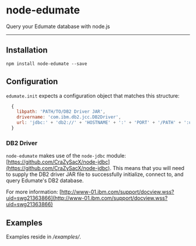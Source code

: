 # node-edumate

Query your Edumate database with node.js

---

## Installation

`npm install node-edumate --save`

## Configuration

`edumate.init` expects a configuration object that matches this structure:

```javascript
  {
    libpath: 'PATH/TO/DB2 Driver JAR',
    drivername: 'com.ibm.db2.jcc.DB2Driver',
    url: 'jdbc:' + 'db2://' + 'HOSTNAME' + ':' + 'PORT' + '/PATH' + ':user=' + 'USERNAME' + ';password=' + 'SECRET' + ';'
  }
```

### DB2 Driver
`node-edumate` makes use of the `node-jdbc` module: [https://github.com/CraZySacX/node-jdbc](https://github.com/CraZySacX/node-jdbc). This means that you will need to supply the DB2 driver JAR file to successfully initialize, connect to, and query Edumate's DB2 database.

For more information: [http://www-01.ibm.com/support/docview.wss?uid=swg21363866](http://www-01.ibm.com/support/docview.wss?uid=swg21363866)

## Examples

Examples reside in _/examples/_.